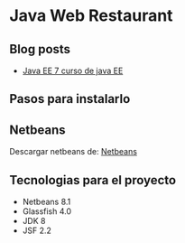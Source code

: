 # Java Web Restaurant #

## Blog posts ##

* [Java EE 7 curso de java EE](https://www.youtube.com/playlist?list=PL4D956E5314B9C253)



## Pasos para instalarlo ##

## Netbeans ##

Descargar netbeans de: [Netbeans](https://netbeans.org/)


## Tecnologias para el proyecto ##

* Netbeans 8.1
* Glassfish 4.0
* JDK 8
* JSF 2.2



